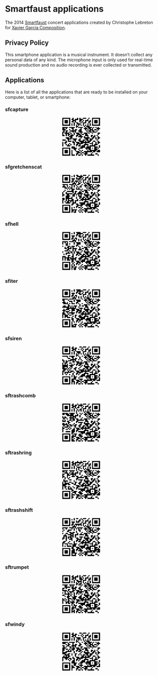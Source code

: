 # Smartfaust applications 

The 2014 [Smartfaust](https://github.com/grame-cncm/smartfaust) concert applications created by Christophe Lebreton for [Xavier Garcia Composition](https://www.grame.fr/articles/smartfaust-5d839e9c3a877). 

## Privacy Policy 

This smartphone application is a ​musical instrument​. It doesn’t collect any personal data of any kind. The microphone input is only used for real-time sound production and no audio recording is ever collected or transmitted.
    
## Applications 

Here is a list of all the applications that are ready to be installed on your computer, tablet, or smartphone:

### sfcapture
<center>
<div><a href="sfcapture"><img  width="25%" class="mx-auto d-block" src="sfcapture.png"></a>  </div>
</center>

### sfgretchenscat
<center>
<div><a href="sfgretchenscat"><img  width="25%" class="mx-auto d-block" src="sfgretchenscat.png"></a>  </div>
</center>

### sfhell
<center>
<div><a href="sfhell"><img  width="25%" class="mx-auto d-block" src="sfhell.png"></a>  </div>
</center>

### sfiter
<center>
<div><a href="sfiter"><img  width="25%" class="mx-auto d-block" src="sfiter.png"></a>  </div>
</center>

### sfsiren
<center>
<div><a href="sfsiren"><img  width="25%" class="mx-auto d-block" src="sfsiren.png"></a>  </div>
</center>

### sftrashcomb
<center>
<div><a href="sftrashcomb"><img  width="25%" class="mx-auto d-block" src="sftrashcomb.png"></a>  </div>
</center>

### sftrashring
<center>
<div><a href="sftrashring"><img  width="25%" class="mx-auto d-block" src="sftrashring.png"></a>  </div>
</center>

### sftrashshift
<center>
<div><a href="sftrashshift"><img  width="25%" class="mx-auto d-block" src="sftrashshift.png"></a>  </div>
</center>

### sftrumpet
<center>
<div><a href="sftrumpet"><img  width="25%" class="mx-auto d-block" src="sftrumpet.png"></a>  </div>
</center>

### sfwindy
<center>
<div><a href="sfwindy"><img  width="25%" class="mx-auto d-block" src="sfwindy.png"></a>  </div>
</center>
